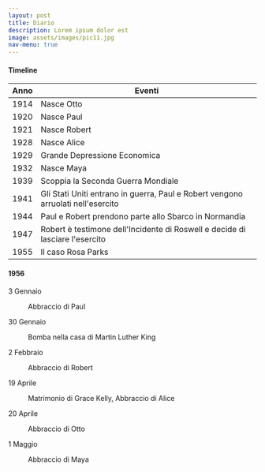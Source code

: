 ```yaml
---
layout: post
title: Diario
description: Lorem ipsum dolor est
image: assets/images/pic11.jpg
nav-menu: true
---
```


<h4>Timeline</h4>
<div class="table-wrapper">
	<table>
		<thead>
			<tr>
				<th>Anno</th>
				<th>Eventi</th>
			</tr>
		</thead>
		<tbody>
			<tr>
				<td>1914</td>
				<td>Nasce Otto</td>
			</tr>
			<tr>
				<td>1920</td>
				<td>Nasce Paul</td>
			</tr>
			<tr>
				<td>1921</td>
				<td>Nasce Robert</td>
			</tr>
			<tr>
				<td>1928</td>
				<td>Nasce Alice</td>
			</tr>			
			<tr>
				<td>1929</td>
				<td>Grande Depressione Economica</td>
			</tr>
			<tr>
				<td>1932</td>
				<td>Nasce Maya</td>
			</tr>
			<tr>
				<td>1939</td>
				<td>Scoppia la Seconda Guerra Mondiale</td>
			</tr>
			<tr>
				<td>1941</td>
				<td>Gli Stati Uniti entrano in guerra, Paul e Robert vengono arruolati nell'esercito</td>
			</tr>
			<tr>
				<td>1944</td>
				<td>Paul e Robert prendono parte allo Sbarco in Normandia</td>
			</tr>
			<tr>
				<td>1947</td>
				<td>Robert è testimone dell'Incidente di Roswell e decide di lasciare l'esercito</td>
			</tr>
			<tr>
				<td>1955</td>
				<td>Il caso Rosa Parks</td>
			</tr>																			
		</tbody>
	</table>
</div>

<h4>1956</h4>
<dl>
	<dt>3 Gennaio</dt>
	<dd>
		<p>Abbraccio di Paul</p>
	</dd>
	<dt>30 Gennaio</dt>
	<dd>
		<p>Bomba nella casa di Martin Luther King</p>
	</dd>
	<dt>2 Febbraio</dt>
	<dd>
		<p>Abbraccio di Robert</p>
	</dd>
	<dt>19 Aprile</dt>
	<dd>
		<p>Matrimonio di Grace Kelly, Abbraccio di Alice</p>
	</dd>
	<dt>20 Aprile</dt>
	<dd>
		<p>Abbraccio di Otto</p>
	</dd>
	<dt>1 Maggio</dt>
	<dd>
		<p>Abbraccio di Maya</p>
	</dd>						
</dl>